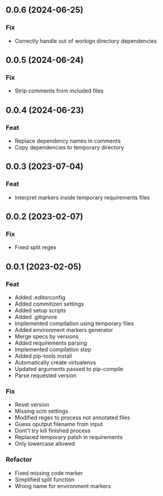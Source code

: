## 0.0.6 (2024-06-25)

### Fix

- Correctly handle out of workign directory dependencies

## 0.0.5 (2024-06-24)

### Fix

- Strip comments from included files

## 0.0.4 (2024-06-23)

### Feat

- Replace dependency names in comments
- Copy dependencies to temporary directory

## 0.0.3 (2023-07-04)

### Feat

- Interpret markers inside temporary requirements files

## 0.0.2 (2023-02-07)

### Fix

- Fixed split regex

## 0.0.1 (2023-02-05)

### Feat

- Added .editorconfig
- Added commitizen settings
- Added setup scripts
- Added .gitignore
- Implemented compilation using temporary files
- Added environment markers generator
- Merge specs by versions
- Added requirements parsing
- Implemented compilation step
- Added pip-tools install
- Automatically create virtualenvs
- Updated arguments passed to pip-compile
- Parse requested version

### Fix

- Reset version
- Missing scm settings
- Modified regex to process not annotated files
- Guess oputput filename from input
- Dont't try kill finished process
- Replaced temporary patsh in requirements
- Only lowercase allowed

### Refactor

- Fixed missing code marker
- Simplified split function
- Wrong name for environment markers
